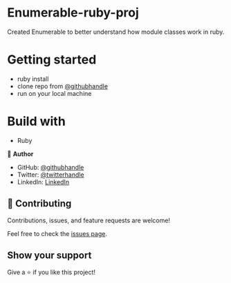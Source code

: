 # Enumerable-ruby-proj

Created Enumerable to better understand how module classes work in ruby. 

# Getting started

- ruby install
- clone repo from [@githubhandle](https://github.com/SirriRyisa)
- run on your local machine

# Build with 
 - Ruby

👤 **Author**
- GitHub: [@githubhandle](https://github.com/SirriRyisa)
- Twitter: [@twitterhandle](https://twitter.com/N_Ryisa)
- LinkedIn: [LinkedIn](https://www.linkedin.com/in/ryisa-sirri-ngwa-a30013202)

## 🤝 Contributing

Contributions, issues, and feature requests are welcome!

Feel free to check the [issues page]().

## Show your support

 Give a ⭐️ if you like this project!
